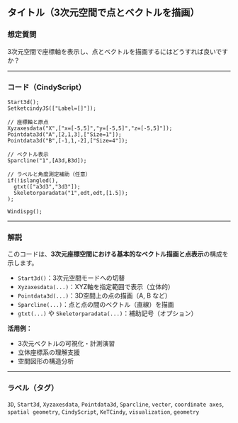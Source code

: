 
## タイトル（3次元空間で点とベクトルを描画）

### 想定質問

3次元空間で座標軸を表示し、点とベクトルを描画するにはどうすれば良いですか？

---

### コード（CindyScript）

```cindy
Start3d();
SetketcindyJS(["Label=[]"]);

// 座標軸と原点
Xyzaxesdata("X",["x=[-5,5]","y=[-5,5]","z=[-5,5]"]);
Pointdata3d("A",[2,1,3],["Size=1"]);
Pointdata3d("B",[-1,1,-2],["Size=4"]);

// ベクトル表示
Sparcline("1",[A3d,B3d]);

// ラベルと角度測定補助（任意）
if(!islangled(),
  gtxt(["a3d3","3d3"]);
  Skeletorparadata("1",edt,edt,[1.5]);
);

Windispg();
````

---

### 解説

このコードは、**3次元座標空間における基本的なベクトル描画と点表示**の構成を示します。

* `Start3d()`：3次元空間モードへの切替
* `Xyzaxesdata(...)`：XYZ軸を指定範囲で表示（立体的）
* `Pointdata3d(...)`：3D空間上の点の描画（A, B など）
* `Sparcline(...)`：点と点の間のベクトル（直線）を描画
* `gtxt(...)` や `Skeletorparadata(...)`：補助記号（オプション）

**活用例：**

* 3次元ベクトルの可視化・計測演習
* 立体座標系の理解支援
* 空間図形の構造分析

---

### ラベル（タグ）

`3D`, `Start3d`, `Xyzaxesdata`, `Pointdata3d`, `Sparcline`, `vector`, `coordinate axes`, `spatial geometry`, `CindyScript`, `KeTCindy`, `visualization`, `geometry`

```
